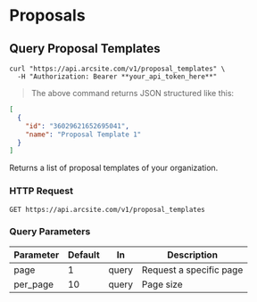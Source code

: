 # Proposals

## Query Proposal Templates

```shell
curl "https://api.arcsite.com/v1/proposal_templates" \
  -H "Authorization: Bearer **your_api_token_here**"
```

> The above command returns JSON structured like this:

```json
[
  {
    "id": "36029621652695041",
    "name": "Proposal Template 1"
  }
]
```

Returns a list of proposal templates of your organization.

### HTTP Request

`GET https://api.arcsite.com/v1/proposal_templates`

### Query Parameters

| Parameter | Default | In    | Description             |
| --------- | ------- | ----- | ----------------------- |
| page      | 1       | query | Request a specific page |
| per_page  | 10      | query | Page size               |

